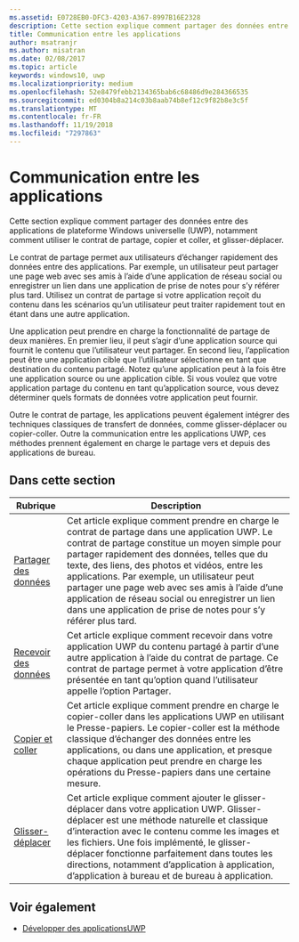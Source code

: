 ```yaml
---
ms.assetid: E0728EB0-DFC3-4203-A367-8997B16E2328
description: Cette section explique comment partager des données entre des applications UWP, notamment comment utiliser le contrat de partage, copier et coller, et glisser-déplacer.
title: Communication entre les applications
author: msatranjr
ms.author: misatran
ms.date: 02/08/2017
ms.topic: article
keywords: windows10, uwp
ms.localizationpriority: medium
ms.openlocfilehash: 52e8479febb2134365bab6c68486d9e284366535
ms.sourcegitcommit: ed0304b8a214c03b8aab74b8ef12c9f82b8e3c5f
ms.translationtype: MT
ms.contentlocale: fr-FR
ms.lasthandoff: 11/19/2018
ms.locfileid: "7297863"
---
```

# <a name="app-to-app-communication"></a>Communication entre les applications


Cette section explique comment partager des données entre des applications de plateforme Windows universelle (UWP), notamment comment utiliser le contrat de partage, copier et coller, et glisser-déplacer.

Le contrat de partage permet aux utilisateurs d’échanger rapidement des données entre des applications. Par exemple, un utilisateur peut partager une page web avec ses amis à l’aide d’une application de réseau social ou enregistrer un lien dans une application de prise de notes pour s’y référer plus tard. Utilisez un contrat de partage si votre application reçoit du contenu dans les scénarios qu’un utilisateur peut traiter rapidement tout en étant dans une autre application.

Une application peut prendre en charge la fonctionnalité de partage de deux manières. En premier lieu, il peut s’agir d’une application source qui fournit le contenu que l’utilisateur veut partager. En second lieu, l’application peut être une application cible que l’utilisateur sélectionne en tant que destination du contenu partagé. Notez qu’une application peut à la fois être une application source ou une application cible. Si vous voulez que votre application partage du contenu en tant qu’application source, vous devez déterminer quels formats de données votre application peut fournir.

Outre le contrat de partage, les applications peuvent également intégrer des techniques classiques de transfert de données, comme glisser-déplacer ou copier-coller. Outre la communication entre les applications UWP, ces méthodes prennent également en charge le partage vers et depuis des applications de bureau.



## <a name="in-this-section"></a>Dans cette section

| Rubrique | Description |
|-------|-------------|
| [Partager des données](share-data.md) | Cet article explique comment prendre en charge le contrat de partage dans une application UWP. Le contrat de partage constitue un moyen simple pour partager rapidement des données, telles que du texte, des liens, des photos et vidéos, entre les applications. Par exemple, un utilisateur peut partager une page web avec ses amis à l’aide d’une application de réseau social ou enregistrer un lien dans une application de prise de notes pour s’y référer plus tard. |
| [Recevoir des données](receive-data.md) | Cet article explique comment recevoir dans votre application UWP du contenu partagé à partir d’une autre application à l’aide du contrat de partage. Ce contrat de partage permet à votre application d’être présentée en tant qu’option quand l’utilisateur appelle l’option Partager. |
| [Copier et coller](copy-and-paste.md) | Cet article explique comment prendre en charge le copier-coller dans les applications UWP en utilisant le Presse-papiers. Le copier-coller est la méthode classique d’échanger des données entre les applications, ou dans une application, et presque chaque application peut prendre en charge les opérations du Presse-papiers dans une certaine mesure. |
| [Glisser-déplacer](../design/input/drag-and-drop.md) | Cet article explique comment ajouter le glisser-déplacer dans votre application UWP. Glisser-déplacer est une méthode naturelle et classique d’interaction avec le contenu comme les images et les fichiers. Une fois implémenté, le glisser-déplacer fonctionne parfaitement dans toutes les directions, notamment d’application à application, d’application à bureau et de bureau à application. |

## <a name="see-also"></a>Voir également
- [Développer des applicationsUWP](https://developer.microsoft.com/windows/develop)
